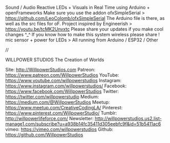Sound / Audio Reactive LEDs + Visuals in Real Time using Arduino + openFrameworks
Make sure you use the addon ofxSimpleSerial > https://github.com/LeoColomb/ofxSimpleSerial
The Arduino file is there, as well as the src files for oF.
Project inspired by Engineerish > https://youtu.be/tcMK2Unvxtc
Please share your updates if you make cool changes ^_^
If you know how to make this system wireless please share !
mic sensor + power for LEDs > All running from Arduino / ESP32 / Other



//

WILLPOWER STUDIOS
The Creation of Worlds

Site: http://WillpowerStudios.com
Patreon: https://www.patreon.com/WillpowerStudios
YouTube: https://www.youtube.com/willpowerstudios
Instagram: https://www.instagram.com/willpowerstudios/
Facebook: https://www.facebook.com/WillpowerStudios
Twitter: https://twitter.com/willpowerstudio
Medium: https://medium.com/@WillpowerStudios
Meetup: https://www.meetup.com/CreativeCodingLA/
Pinterest: https://www.pinterest.com/WillpowerStudio/
Tumblr: http://willpowerlifeforce.com/
Newsletter: http://willpowerstudios.us2.list-manage1.com/subscribe?u=a938b14fc35411d305eebfc9f&id=51b5411ac6
vimeo: https://vimeo.com/willpowerstudios
Github: https://github.com/WillpowerStudios
